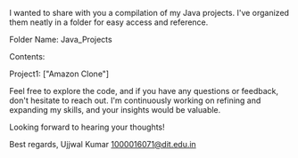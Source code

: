 I wanted to share with you a compilation of my Java projects. I've organized them neatly in a folder for easy access and reference.

Folder Name: Java_Projects

Contents:

Project1: ["Amazon Clone"]

Feel free to explore the code, and if you have any questions or feedback, don't hesitate to reach out. I'm continuously working on refining and expanding my skills, and your insights would be valuable.

Looking forward to hearing your thoughts!

Best regards,
Ujjwal Kumar
1000016071@dit.edu.in
